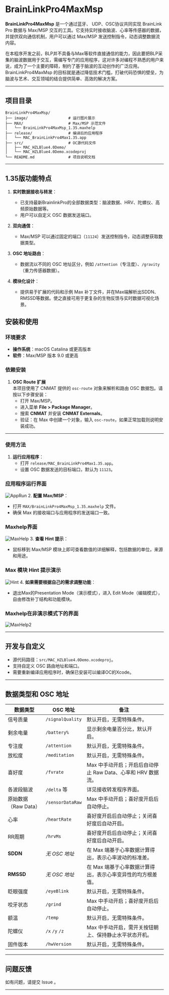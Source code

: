 # BrainLinkPro4MaxMsp

**BrainLinkPro4MaxMsp** 是一个通过蓝牙、 UDP、OSC协议共同实现 BrainLink Pro 数据与 Max/MSP 交互的工具。它支持实时接收脑波、心率等传感器的数据，并提供双向通信机制，用户可以通过 Max/MSP 发送控制指令，动态调整数据流内容。

在本程序开发之前，BLP并不具备与Max等软件直接通信的能力，因此要把BLP采集的脑波数据用于交互，需编写专门的应用程序，这对许多对编程不熟悉的用户来说，成为了一个主要的障碍，制约了基于脑波的互动创作的广泛应用。BrainLinkPro4MaxMsp 的目标就是通过降低技术门槛，打破代码恐惧的壁垒，为脑波与艺术、交互领域的结合提供简单、高效的解决方案。

---

## 项目目录

```
BrainLinkPro4MaxMsp/
├── image/                  # 运行图片展示
├── MAX/                    # Max/MSP 示范文件
│   └── BrainLinkPro4MaxMsp_1.35.maxhelp
├── release/                # 编译后的应用程序
│   └── MAC_BrainLinkPro4Max1.35.app
├── src/                    # OC源代码文件
│   ├── MAC_HZLBlue4.0Demo/
│   └── MAC_HZLBlue4.0Demo.xcodeproj
└── README.md               # 项目说明文档
```
---

## 1.35版功能特点

1. **实时数据接收与转发**：
   - 已支持最新BrainlinkPro的全部数据类型：脑波数据、HRV、陀螺仪、高频原始数据等。
   - 用户可以自定义 OSC 数据发送端口。

2. **双向通信**：
   - Max/MSP 可以通过固定的端口（`11124`）发送控制指令，动态调整获取数据类型。

3. **OSC 地址路由**：
   - 数据流以不同的 OSC 地址区分，例如 `/attention`（专注度）、`/gravity`（重力传感器数据）。

4. **模块化设计**：
   - 提供易于扩展的代码和示例 Max 补丁文件，并在Max端解析出SDDN、RMSSD等数据。使之直接可用于更复杂的生物反馈与实时数据可视化场景。


## 安装和使用

### 环境要求

- **操作系统**：macOS Catalina 或更高版本
- **软件**：Max/MSP 版本 9.0 或更高

### 依赖安装

1. **OSC Route 扩展**  
   本项目使用了 CNMAT 提供的 `osc-route` 对象来解析和路由 OSC 数据包。请按以下步骤安装：
   - 打开 Max/MSP。
   - 进入菜单 **File > Package Manager**。
   - 搜索 **CNMAT** 并安装 **CNMAT Externals**。
   - 验证：在 Max 中创建一个对象，输入 `osc-route`，如果正常加载则说明安装成功。

---

### 使用方法

1. **运行应用程序**：
   - 打开 `release/MAC_BrainLinkPro4Max1.35.app`。
   - 设置 OSC 数据发送的目标端口，默认为 `11123`。
### 应用程序运行界面
![AppRun](image/AppRun.png)
2. **配置 Max/MSP**：
   - 打开 `MAX/BrainLinkPro4MaxMsp_1.35.maxhelp` 文件。
   - 确保 Max 的接收端口与应用程序的发送端口一致。
### Maxhelp界面
![MaxHelp](image/MaxHelp.png)
3. **查看 Hint 提示**：
   - 鼠标移到 Max/MSP 模块上即可查看数值的详细解释，包括数据的单位，来源和用途。
### Max 模块 Hint 提示演示
![Hint](image/hint.gif)
4. **如果需要根据自己的需求调整功能**：
   - 退出Max的Presentation Mode（演示模式），进入 Edit Mode（编辑模式），自由修改补丁结构和功能模块。
### Maxhelp在非演示模式下的界面
![MaxHelp2](image/MaxHelp2.png)

---

## 开发与自定义

- 源代码路径：`src/MAC_HZLBlue4.0Demo.xcodeproj`。
- 支持自定义 OSC 路由地址和端口。
- 需要重新编译应用程序时，确保已安装可以编译OC的Xcode。

---

## 数据类型和 OSC 地址



| 数据类型           | OSC 地址             | 备注                                             
|-------------------|----------------------|-------------------------------------------------
| 信号质量           | `/signalQuality`     | 默认开启，无需特殊条件。                          
| 剩余电量           | `/battery%`          | 显示剩余电量百分比，默认开启。                    
| 专注度             | `/attention`         | 默认开启，无需特殊条件。                          
| 放松度             | `/meditation`        | 默认开启，无需特殊条件。                          
| 喜好度             | `/fvrate`            | Max 中手动开启；开启后自动停止 Raw Data、心率和 HRV 数据流。 
| 各波段脑波         | `/delta` 等          | 详见接收转发程序界面。                               
| 原始数据（Raw Data）| `/sensorDataRaw`     | Max 中手动开启；喜好度开启后自动停止。             
| 心率               | `/heartRate`         | 喜好度开启后自动停止；关闭喜好度后自动开启。       
| RR周期             | `/hrvMs`             | 喜好度开启后自动停止；关闭喜好度后自动开启。       
| **SDDN**           | *无 OSC 地址*        | 在 Max 端基于心率数据计算得出，表示心率波动的标准差。 
| **RMSSD**          | *无 OSC 地址*        | 在 Max 端基于心率数据计算得出，表示心率变异性的均方根差值。 
| 眨眼强度           | `/eyeBlink`          | 默认开启，无需特殊条件。                          
| 咬牙状态           | `/grind`             | Max 中手动开启；喜好度开启后自动停止。             
| 额温               | `/temp`              | 默认开启，无需特殊条件。                          
| 陀螺仪             | `/x` `/y` `/z`       | Max 中手动开启，需开关按钮朝上、保持静止水平状态开机。 
| 固件版本           | `/hwVersion`         | 默认开启，无需特殊条件。                          

---


## 问题反馈

如有问题，请提交 Issue 。

---


